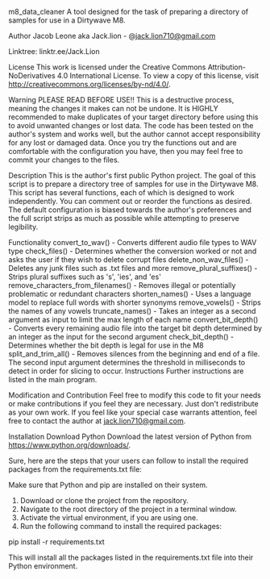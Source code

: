 m8_data_cleaner
A tool designed for the task of preparing a directory of samples for use in a Dirtywave M8.

Author
Jacob Leone aka Jack.lion - @jack.lion710@gmail.com

Linktree: linktr.ee/Jack.Lion

License
This work is licensed under the Creative Commons Attribution-NoDerivatives 4.0 International License. To view a copy of this license, visit http://creativecommons.org/licenses/by-nd/4.0/.

Warning
PLEASE READ BEFORE USE!! This is a destructive process, meaning the changes it makes can not be undone. It is HIGHLY recommended to make duplicates of your target directory before using this to avoid unwanted changes or lost data. The code has been tested on the author's system and works well, but the author cannot accept responsibility for any lost or damaged data. Once you try the functions out and are comfortable with the configuration you have, then you may feel free to commit your changes to the files.

Description
This is the author's first public Python project. The goal of this script is to prepare a directory tree of samples for use in the Dirtywave M8. This script has several functions, each of which is designed to work independently. You can comment out or reorder the functions as desired. The default configuration is biased towards the author's preferences and the full script strips as much as possible while attempting to preserve legibility.

Functionality
convert_to_wav() - Converts different audio file types to WAV type
check_files() - Determines whether the conversion worked or not and asks the user if they wish to delete corrupt files
delete_non_wav_files() - Deletes any junk files such as .txt files and more
remove_plural_suffixes() - Strips plural suffixes such as 's', 'ies', and 'es'
remove_characters_from_filenames() - Removes illegal or potentially problematic or redundant characters
shorten_names() - Uses a language model to replace full words with shorter synonyms
remove_vowels() - Strips the names of any vowels
truncate_names() - Takes an integer as a second argument as input to limit the max length of each name
convert_bit_depth() - Converts every remaining audio file into the target bit depth determined by an integer as the input for the second argument
check_bit_depth() - Determines whether the bit depth is legal for use in the M8
split_and_trim_all() - Removes silences from the beginning and end of a file. The second input argument determines the threshold in milliseconds to detect in order for slicing to occur.
Instructions
Further instructions are listed in the main program.

Modification and Contribution
Feel free to modify this code to fit your needs or make contributions if you feel they are necessary. Just don't redistribute as your own work. If you feel like your special case warrants attention, feel free to contact the author at jack.lion710@gmail.com.

Installation
Download Python
Download the latest version of Python from https://www.python.org/downloads/.

Sure, here are the steps that your users can follow to install the required packages from the requirements.txt file:

Make sure that Python and pip are installed on their system.
1) Download or clone the project from the repository.
2) Navigate to the root directory of the project in a terminal window.
3) Activate the virtual environment, if you are using one.
4) Run the following command to install the required packages:

pip install -r requirements.txt

This will install all the packages listed in the requirements.txt file into their Python environment.
